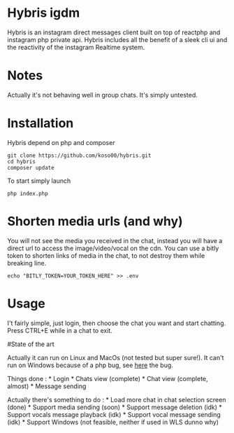 # Hybris igdm

Hybris is an instagram direct messages client built on top of reactphp and instagram php private api.
Hybris includes all the benefit of a sleek cli ui and the reactivity of the instagram Realtime system.

# Notes

Actually it's not behaving well in group chats.
It's simply untested.

# Installation

Hybris depend on php and composer

```
git clone https://github.com/koso00/hybris.git
cd hybris
composer update
```

To start simply launch
```
php index.php
```

# Shorten media urls (and why)
You will not see the media you received in the chat, instead you will have a direct url to access the image/video/vocal on the cdn.
You can use a bitly token to shorten links of media in the chat, to not destroy them while breaking line.
```
echo "BITLY_TOKEN=YOUR_TOKEN_HERE" >> .env
```
# Usage

I't fairly simple, just login, then choose the chat you want and start chatting.
Press CTRL+E while in a chat to exit.


#State of the art

Actually it can run on Linux and MacOs (not tested but super sure!).
It can't run on Windows because of a php bug, see [here](https://bugs.php.net/bug.php?id=47918&thanks=6) the bug.

Things done :
    * Login
    * Chats view (complete)
    * Chat view (complete, almost)
    * Message sending

Actually there's something to do : 
    * Load more chat in chat selection screen (done)
    * Support media sending (soon)
    * Support message deletion (idk)
    * Support vocals message playback (idk)
    * Support vocal message sending (idk)
    * Support Windows (not feasible, neither if used in WLS dunno why)
